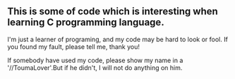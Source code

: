 ## This is some of code which is interesting when learning C programming language.

I'm just a learner of programing, and my code may be hard to look or fool.
If you found my fault, please tell me, thank you! 

If somebody have used my code, please show my name in a '//ToumaLover'.But if he didn't, I will not do anything on him.


